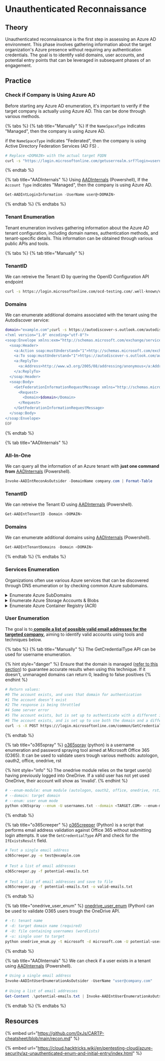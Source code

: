 # Unauthenticated Reconnaissance

## Theory

Unauthenticated reconnaissance is the first step in assessing an Azure AD environment. This phase involves gathering information about the target organization's Azure presence without requiring any authentication credentials. The goal is to identify valid domains, user accounts, and potential entry points that can be leveraged in subsequent phases of an engagement.

## Practice

### Check if Company is Using Azure AD

Before starting any Azure AD enumeration, it's important to verify if the target company is actually using Azure AD. This can be done through various methods.

{% tabs %}
{% tab title="Manually" %}
If the `NameSpaceType` indicates "Managed", then the company is using Azure AD.

if the `NameSpaceType` indicates "Federated", then the company is using Active Directory Federation Services (AD FS) .

```bash
# Replace <DOMAIN> with the actual target FQDN
curl -s "https://login.microsoftonline.com/getuserrealm.srf?login=username@<DOMAIN>&json=1" | jq
```
{% endtab %}

{% tab title="AADInternals" %}
Using [AADInternals](https://github.com/Gerenios/AADInternals) (Powershell), If the `Account Type` indicates "Managed", then the company is using Azure AD.

```powershell
Get-AADIntLoginInformation -UserName user@<DOMAIN>
```
{% endtab %}
{% endtabs %}

### Tenant Enumeration

Tenant enumeration involves gathering information about the Azure AD tenant configuration, including domain names, authentication methods, and tenant-specific details. This information can be obtained through various public APIs and tools.

{% tabs %}
{% tab title="Manually" %}
### TenantID

We can retreive the Tenant ID by quering the OpenID Configuration API endpoint

```bash
curl -s https://login.microsoftonline.com/ocd-testing.com/.well-known/openid-configuration | jq .token_endpoint
```

### Domains

We can enumerate additional domains associated with the tenant using the Autodiscover service:

```bash
domain="example.com";curl -s https://autodiscover-s.outlook.com/autodiscover/autodiscover.svc -H "Content-Type: text/xml" -d @- << EOF |xq
<?xml version="1.0" encoding="utf-8"?>
<soap:Envelope xmlns:exm="http://schemas.microsoft.com/exchange/services/2006/messages" xmlns:ext="http://schemas.microsoft.com/exchange/services/2006/types" xmlns:a="http://www.w3.org/2005/08/addressing" xmlns:soap="http://schemas.xmlsoap.org/soap/envelope/" xmlns:xsi="http://www.w3.org/2001/XMLSchema-instance" xmlns:xsd="http://www.w3.org/2001/XMLSchema">
  <soap:Header>
    <a:Action soap:mustUnderstand="1">http://schemas.microsoft.com/exchange/2010/Autodiscover/Autodiscover/GetFederationInformation</a:Action>
    <a:To soap:mustUnderstand="1">https://autodiscover-s.outlook.com/autodiscover/autodiscover.svc</a:To>
    <a:ReplyTo>
      <a:Address>http://www.w3.org/2005/08/addressing/anonymous</a:Address>
    </a:ReplyTo>
  </soap:Header>
  <soap:Body>
    <GetFederationInformationRequestMessage xmlns="http://schemas.microsoft.com/exchange/2010/Autodiscover">
      <Request>
        <Domain>$domain</Domain>
      </Request>
    </GetFederationInformationRequestMessage>
  </soap:Body>
</soap:Envelope>
EOF
```
{% endtab %}

{% tab title="AADInternals" %}
### All-In-One

We can query all the information of an Azure tenant with **just one command from** [AADInternals](https://github.com/Gerenios/AADInternals) (Powershell).

```powershell
Invoke-AADIntReconAsOutsider -DomainName company.com | Format-Table
```

### TenantID

We can retreive the Tenant ID using [AADInternals](https://github.com/Gerenios/AADInternals) (Powershell).

```powershell
Get-AADIntTenantID -Domain <DOMAIN>
```

### Domains

We can enumerate additional domains using [AADInternals](https://github.com/Gerenios/AADInternals) (Powershell).

```powershell
Get-AADIntTenantDomains -Domain <DOMAIN>
```
{% endtab %}
{% endtabs %}

### Services Enumeration

Organizations often use various Azure services that can be discovered through DNS enumeration or by checking common Azure subdomains.

<details>

<summary>Enumerate Azure SubDomains</summary>

It's possible to try to find **Azure services exposed** in common azure subdomains like the ones documented in this [post](https://www.netspi.com/blog/technical-blog/cloud-penetration-testing/enumerating-azure-services/).

[MicroBurst](https://github.com/NetSPI/MicroBurst) (Powershell) can be used to achieve that goal, and enumerate Azure Subdomains.

```powershell
# This script takes a base word and a list of permutations and enumerates several Azure services for potential targets.

# Base: The base word to use
# Permutations: A path to a permutation wordlist
Invoke-EnumerateAzureSubDomains -Base company -Permutations ".\permutations.txt" -Verbose 
```

The same can be acheive using [cloud\_enum](https://github.com/initstring/cloud_enum/tree/master) (python)

```bash
python cloud_enum.py -k target.com --disable-aws --disable-gcp
```

</details>

<details>

<summary>Enumerate Azure Storage Accounts &#x26; Blobs</summary>

#### Open Storage <a href="#open-storage" id="open-storage"></a>

[Azure Storage Account](../movement/aazure-resources/storage-accounts.md)  are Microsoft's cloud storage solution, similar to Amazon S3. It includes several services like the [Blob storage](https://learn.microsoft.com/en-us/azure/storage/blobs/storage-blobs-introduction), for unstructured data (images, videos, and documents..).&#x20;

<img src="../../../.gitbook/assets/image (2).png" alt="" data-size="original">

**Anonymous read access** may be enabled by a public access policies for blobs. Furthermore, storage resources follow **predictable URL patterns** at core.windows.net:

* storage-account-name.blob.core.windows.net
* storage-account-name.file.core.windows.net
* storage-account-name.table.core.windows.net
* storage-account-name.queue.core.windows.net

[MicroBurst](https://github.com/NetSPI/MicroBurst) (Powershell) can then be used to **brute-force** storage account names, containers, and files (blobs):

```powershell
# This script takes a base word and prefixes/suffixes it with a list of words to identify any storage blobs associated with a target. 
# It will also attempt to enumerate any containers in the blob.

## Base: The base word to use
## OutputFile: Where to save the results
## Permutations: A path to a permutation wordlist (default is Microburst/Misc/permutations.txt)
Invoke-EnumerateAzureBlobs -Base company -Permutations ".\permutations.txt" -OutputFile azureblobs.txt
```

#### SAS URLs

A _**shared access signature**_ (SAS) URL is an URL that **provides access** to certain part of a Storage account (could be a full container, a file...) with some specific permissions (read, write...) over the resources. If you find one leaked you could be able to access sensitive information, they look like this (this is to access a container, if it was just granting access to a file the path of the URL will also contain that file):

`https://<storage_account_name>.blob.core.windows.net/newcontainer?sp=r&st=2021-09-26T18:15:21Z&se=2021-10-27T02:14:21Z&spr=https&sv=2021-07-08&sr=c&sig=7S%2BZySOgy4aA3Dk0V1cJyTSIf1cW%2Fu3WFkhHV32%2B4PE%3D`

Use [**Storage Explorer**](https://azure.microsoft.com/en-us/features/storage-explorer/) to access the data

</details>

<details>

<summary>Enumerate Azure Container Registry (ACR)</summary>

By default, access to pull or push images from an Azure Container Registry is only available to authenticated users. But it's possible to **allow anonymous pull access.**

{% hint style="warning" %}
Authorizing anonymous pulls can be done as follows (need permissions)

```
az acr update --name <registry-name> --anonymous-pull-enabled true
```
{% endhint %}

If we know such registry name and images, we can pull it as follows

```bash
docker pull myregistry.azurecr.io/myimage:latest
```

</details>

### User Enumeration

The goal is to[ **compile a list of possible valid email addresses for the targeted company**](../../../redteam/credentials/passwd/generate-wordlists.md)**,** aiming to identify valid accounts using tools and techniques below.

{% tabs %}
{% tab title="Manually" %}
The GetCredentialType API can be used for username enumeration.&#x20;

{% hint style="danger" %}
Ensure that the domain is managed ([refer to this section](unauthenticated-reconnaissance.md#check-if-company-is-using-azure-a-d)) to guarantee accurate results when using this technique. If it doesn't, unmanaged domains can return 0, leading to false positives
{% endhint %}

```bash
# Return values:
#0 The account exists, and uses that domain for authentication
#1 The account doesn’t exist
#2 The response is being throttled
#4 Some server error
#5 The account exists, but is set up to authenticate with a different identity provider. This could indicate the account is only used as a personal account
#6 The account exists, and is set up to use both the domain and a different identity provider
curl -s -X POST https:///login.microsoftonline.com/common/GetCredentialType --data '{"Username":"user1@example.com"}' | jq '.IfExistsResult'
```
{% endtab %}

{% tab title="o365spray" %}
[o365spray](https://github.com/0xZDH/o365spray?tab=readme-ov-file#spraying) (python) is a username enumeration and password spraying tool aimed at Microsoft Office 365 (O365). It can be used to validate users trough various methods: autologon, oauth2, office, onedrive, rst

{% hint style="info" %}
The onedrive module relies on the target user(s) having previously logged into OneDrive. If a valid user has not yet used OneDrive, their account will show as 'invalid'.
{% endhint %}

```bash
# --enum-module: enum module (autologon, oauth2, office, onedrive, rst)
# --domain: target domain
# --enum: user enum mode
python o365spray --enum -U usernames.txt --domain <TARGET.COM> --enum-module rst
```
{% endtab %}

{% tab title="o365creeper" %}
[o365creeper](https://github.com/LMGsec/o365creeper) (Python) is a script that performs email address validation against Office 365 without submitting login attempts. It use the `GetCredentialType` API and check for the `IfExistsResult` field.

```bash
# Test a single email address
o365creeper.py -e test@example.com

# Test a list of email addresses
o365creeper.py -f potential-emails.txt

# Test a list of email addresses and save to file
o365creeper.py -f potential-emails.txt -o valid-emails.txt
```
{% endtab %}

{% tab title="onedrive_user_enum" %}
[onedrive\_user\_enum](https://github.com/nyxgeek/onedrive_user_enum) (Python) can be used to validate O365 users trough the OneDrive API.

```bash
# -t: tenant name
# -d: target domain name (required)
# -U: file containing usernames (wordlists)
# -u: single user to target
python onedrive_enum.py -t microsoft -d microsoft.com -U potential-users.txt
```
{% endtab %}

{% tab title="AADInternals" %}
We can check if a user exists in a tenant using [AADInternals](https://github.com/Gerenios/AADInternals) (Powershell).

```powershell
# Using a single email address
Invoke-AADIntUserEnumerationAsOutsider -UserName "user@company.com"

# Using a list of email addresses
Get-Content .\potential-emails.txt | Invoke-AADIntUserEnumerationAsOutsider
```
{% endtab %}
{% endtabs %}

## Resources

{% embed url="https://github.com/0xJs/CARTP-cheatsheet/blob/main/recon.md" %}

{% embed url="https://cloud.hacktricks.wiki/en/pentesting-cloud/azure-security/az-unauthenticated-enum-and-initial-entry/index.html" %}
